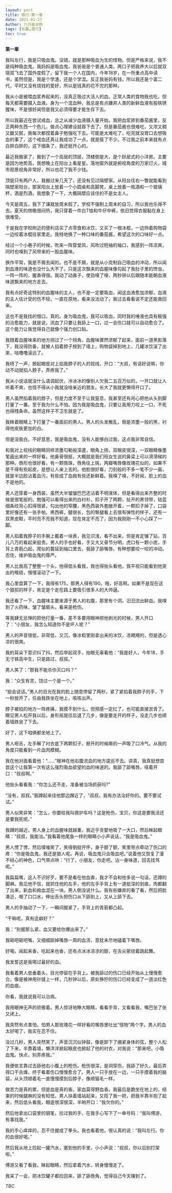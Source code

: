 ```yaml
---
layout: post
title: 夜行-第一章
date: 2021-01-27
Author: 六只盐水鸭
tags: [长篇,夜行]
toc: true
---
```


**第一章**

  我叫左行，我是只吸血鬼。没错，就是那种吸血为生的怪物。但是严格来说，我不是纯种吸血鬼。我妈妈是吸血鬼，我爸爸是个普通人类。两口子把我养大以后就双宿双飞去了国外度假了，留下我一个人在国内，今年18岁，在一所重点高中读书，虽然但是，我是个学渣，还是个学混。反正我爸妈有钱，所以我还是个富二代，平时又没有烧钱的爱好，所以是钱真的花不完的那种。

  我从小是被喂血浆养起来的，没真正吸过大活人的血。正常人类的食物我也吃，但每天都需要摄入血液。身为一个混血种，我总是有点嫌弃人类的新鲜血液有股铁锈腥味，不是很好闻但是我又必须得要才能生存下去。

  所以我最近在尝试戒血，总之从减少血液摄入量开始。我把血浆掺到番茄酱里，反正两种东西一个色儿，做点心理建设就吞下去了。但是番茄酱也很难吃，又浓又稠又酸又腻，我每次都捏着鼻子勉强吃下去。可能是太难吃了，吃完就没胃口去想吸血的事了，这个戒血还真让我成功了一点，就是瘦了不少。不过我之前本来就有点白胖白胖的，这下细条了，我还挺开心的。

  最近我搬家了，搬到了一个高层的顶层，顶楼倒是大，是个跃层式的小洋房。主要是因为地势高，我想晚上在阳台上看星星。落地窗外就是俯视角度的万家灯火，城市观景视角非常好，所以也花了我不少钱。

  顶层只有两户人，我搬过来几天了，还没有见过隔壁家。从阳台往右一瞥就能看到隔壁家阳台，那家阳台上放着一个小圆桌和高脚凳，桌上放着一瓶酒和一个玻璃杯，酒是烈酒，我想象了一下，大概隔壁应该住的不是女主人。

  今天是周五，我下了课就放周末假了。学校不强制上周末的自习，所以我也乐得不去。夏天的傍晚很闷热，我只穿着一件白T恤和牛仔中裤，依旧觉得衣服黏在身上很难受。

  于是我在学校附近的便利店买了点零食和冰饮，又买了一根冰棍，一边拎着购物袋一边咬着冰棍往家里走。我特地换了一种口味的番茄酱，希望这次的口味好一点。

  经过一个小巷子的时候，吹来一阵穿堂风，风吹过短袖的袖口，我感到一阵凉爽，同时也嗅到了风带来的一股血腥味。

  换作平常，我是不屑去闻的。也不是不屑，就是从小克制自己吸血的冲动，所以闻到血液的味道也没什么大不了。只是这次飘来的血腥味像勾起了我肚子里的馋虫，一阵一阵的，腥香得很。我动了动鼻子，使劲嗅了嗅，两秒钟以后跟随本能朝血液味道飘来的地方走去。

  我有点好奇这特别的血腥味的主人，也不是一定要吸血，闻这血液愈加浓郁，血液的主人估计受的伤不轻，一直在原地，看来没法动了。我过去看看说不定还能救回来。

  这也不是我找的借口，真的。身为吸血鬼，我可以吸血，同时我的唾液也具有极强的治愈能力，就是说，流血了只要让我舔上一口，过一会伤口就可以自动愈合了。这个能力让我觉得自己就像个强力创口贴。

  我随着血腥味来的地方拐过了一个拐角，血腥味骤然浓郁了起来，面前一道黑影落下，我没得防备，就被人掐着脖子按到了墙上，购物袋掉到地上，几罐冰饮滚了出来，咕噜噜滚远了。

  我啧了一声，掀起眼皮对上掐我脖子的人的视线，开口：“大叔，有话好说嘛，你动不动就掐人脖子，弄疼我了。”

  我从小说话就没什么语调起伏，冷冰冰的像别人欠我二五百万似的，一开口就让人听着不爽，也怪不得从小我就没啥亲近的朋友。长大了我就更懒得开口了。

  男人虽然掐着我的脖子，但是力度不至于让我窒息，我甚至还有闲心把他从头到脚打量了一番。至于我为什么不怕，因为我是吸血鬼，只要让我用力咬上一口，不死也得残条命。虽然这样子不卫生就是了。

  我眯着眼睛上下打量了一番面前的男人。男人的头发散乱，倒是浓墨一般的黑，衬得他皮肤更加的白。

  但是没我白。不好意思，我是吸血鬼，没有人能够白过我，这点我非常自信。

  和我对上视线的眼睛同样浓墨勾勒般深邃，眼角上扬，双眼皮很深，一双眼睛像墨笔画出来的一样好看。他鼻骨很挺，大概就是我们班女生说的鼻梁上可以滑滑梯的那种。唇形也很好看，有一颗唇珠，唇角往上挑，两瓣嘴唇像玫瑰花似的，如果不是干得有些起皮，是想让人亲上去的。他脸很好看，刀刻般的不多一笔不少一画，就是半边脸沾着血污，有些成了血痂有些还新鲜着。我嗅了嗅，不好闻，脸上的血不是他的。

  男人还穿着一身西装，虽然大半皱皱巴巴还沾着不明液体，但是看得出来齐整的时候是很笔挺的。勉强可以看得出来的白衬衫，扣子开了两颗，扯开的黑领带，钴蓝细条纹背心扣得很紧，勾出他的窄腰，黑色西装外套敞开着，一颗扣子掉了，口袋里好像还有一张手帕，黑西裤，腿很长，包的臀腿看上去很有弹性的样子，还有一双黑皮鞋，平时亮不亮我不知道，现在肯定不亮了，因为我刚刚一不小心踩了一脚。

  男人掐着我脖子的手腕上戴着一块表，我见识浅，看不出来，但是肯定镶了钻，百儿八万的看起来挺贵。男人的手也好看，手又大又骨节分明，虎口有一颗小痣，手背上青筋凸起，爬似的蔓延到袖口里去，我舔了舔嘴唇，有种想要咬一咬的冲动。忍住，维护吸血鬼的尊严。

  男人比我高了整整一个头，他得低头看我，我也得抬头看他，我平视只能看到他突出的喉结，慢慢滚动了一下。

  我心里盘算了一下，我得有175，那男人得有190。哦，好高啊。如果不是现在这个狼狈的样子，肯定是个走在路上要吸引很多人的大帅逼。

  我还看了一下，血腥味主要来源于男人的右腹，那里有个洞，汩汩流出鲜血。我嗅到了火药味，皱了皱眉头，看来是枪伤。

  等我肆无忌惮的把他打量一番，差不多要用眼神把他剥光的时候，男人开口了：“小朋友，我怎么知道你不是坏人呢？”

  男人的声音很低，非常低，又沉，像冰柜里刚拿出来的冰饮，凉飕飕的，但是透心凉的很爽。

  我的耳朵下意识抖了抖，然后举起双手，抬眼无辜看他：“我是好人，今年18，手无寸铁高中生，只是路过，叔叔。”

  男人笑了：“那我不能杀你灭口吗？”

  我：“众生有灵，饶过一个是一个。”

  “挺会说话。”男人的目光在我的脸上随意停留了两秒，紧了紧掐着我脖子的手，下一秒放开了，任由我跌坐在地上，咳咳出声。

  脖子被掐的地方一阵疼痛，我摸不到什么，但预感一定红了，也可能直接淤青了。眼见男人松开我以后，身形摇晃往后退了几步，像是要走开的样子，没走几步也顺着墙跌坐了下去。

  好了，这下咱俩都坐地上了。

  男人咂舌，左手解了衬衣底下两颗扣子，掀开的时候嘶的一声吸了口冷气。从我的角度只能看到一片血肉模糊。

  我在他对面看着他：“……”眼神在他右腹流血的地方逡巡不去。讲真，我真挺想尝尝这个让我第一次有这么强烈吸血欲望的血的味道的。我舔了舔嘴唇，哑着开口：“叔叔啊。”

  他抬头看看我：“你怎么还不走，准备被当场抓获吗?”

  “没有，叔叔。”我蹲起来往他那边蹭近了，“叔叔，我有办法治好你的。要不要试试。”

  男人似笑非笑：“怎么，你要给我叫救护车吗？这是枪伤，宝贝，你这是要我活还是要我死呢。”

  我蹲的越近，男人身上的血腥味就越重，我近乎贪婪地吸了一大口，然后眯起眼睛：“叔叔，我能治。”我看着他尾鱼一样的眼睛小小声说话，“我是吸血鬼。”

  男人愣了愣，然后噗嗤笑了，笑得倒挺开怀，身子颤了颤，笑里带点牵动了伤口的疼：“你是吸血鬼，我还是狼人呢。再说，吸血鬼只会吸血吧。”说着他又恢复了漫不经心的神色，口气带点哄：“行了，小朋友，你走吧。沾一身味道，回去找骂呢。”

  我扁扁嘴，这人不识好歹。要不是看在他血香，我才不会和他多说一句话，还蹲的脚麻。我见他不信，就抓住他的左手，他的左手手背上有一道挺深的划痕，肉都翻了出来，新血和痂血混在一块。男人倒没说什么。我有些嫌弃的看了看，然后把脸凑近，咽了口口水，伸出舌头把伤口从下舔到上，又从上舔下去。

  男人的手抽动了一下，一瞬间握紧了，手背上的青筋都凸起。

  “干嘛呢，真有这癖好？”

  我：“别握那么紧，血又要给你爆出来了。”

  我砸吧砸吧嘴，又细细舔掉嘴唇一周的血渍，意犹未尽地磕着下嘴唇。

  好喝。闻起来香，吃起来也香，还有点冰冰凉凉的甜，在舌尖萦绕着跳起舞。

  我发誓这是我喝过最好的血。

  我看着男人低垂着头，目光停留在手背上。被我舔过的伤口已经开始从上慢慢愈合，像是被神用针缝上一样，几秒钟以后，原处狰狞的伤口已经变成了一道淡红色的血痕。

  你看，我就说我可以治病。

  我用眼神无声的骄傲着。男人惊讶地睁大眼睛，看看手背，又看看我，嘴巴张了张又闭上。

  我突然有点害怕，怕男人那玫瑰花一样好看的嘴唇里吐出“怪物”两个字。男人的血太好喝了，我实在忍不住。

  没过几秒，男人突然笑了，声音沉沉似钟鼓，像是卸下了绷紧身体的弦，整个人松了下来，半靠着墙，懒洋洋掀起眼皮也掀起了他的衬衣，对我说：“那来吧，小吸血鬼。快点，别弄疼我。”

  我便依言靠过去舔他右小腹上的枪伤。枪伤很深，是洞穿伤，我舔了好久，最后弄得口干舌燥，终于看着伤口慢慢愈合了。男人一只手放在一边，一只手摸着我的脑袋，从头顶顺着毛一直慢慢摸到后脖子，像顺猫毛一样。

  做苦力是真的累，但是血是真的香。家血莫得野血香。我最后是跪坐在地上的，结束的时候腿麻的没有知觉。男人扶着墙站起来，又揽了我一把，把我半靠半抱了起来，然后低头看我，眼底很深很深，半晌开口：“我欠你的。”

  然后他拿出口袋里的钢笔，拉过我的手，在我手心写下了一串号码：“我叫傅游，有事找我。”

  我的手心痒痒的，忍不住握成了拳头。我也看着他，很认真的说：“我叫左行。你的血很好喝。”

  然后我从地上捡起一罐汽水，塞到他的手里，小小声说：“叔叔，你以后别打架啦。”

  傅游又看了看我，眯起眼睛，然后拿着汽水，转身慢慢走了。

  我呆了一会，把冰饮罐子都捡回来，舔了舔唇角，觉得自己今天赚到了。

*TBC*